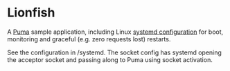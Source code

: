# Lionfish

A [Puma] sample application, including Linux [systemd configuration]
for boot, monitoring and graceful (e.g. zero requests lost) restarts.

See the configuration in /systemd. The socket config has systemd
opening the acceptor socket and passing along to Puma using socket
activation.

[Puma]: http://github.com/puma/puma
[systemd configuration]: https://github.com/puma/puma/blob/master/docs/systemd.md


